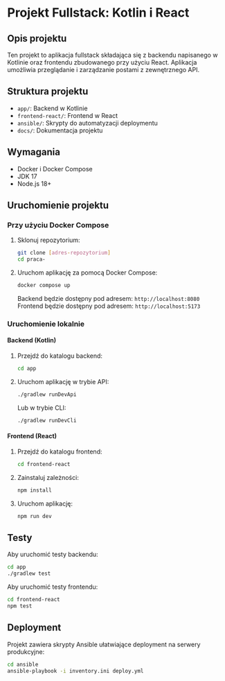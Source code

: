 # Projekt Fullstack: Kotlin i React

## Opis projektu
Ten projekt to aplikacja fullstack składająca się z backendu napisanego w Kotlinie oraz frontendu zbudowanego przy użyciu React. Aplikacja umożliwia przeglądanie i zarządzanie postami z zewnętrznego API.

## Struktura projektu
- `app/`: Backend w Kotlinie
- `frontend-react/`: Frontend w React
- `ansible/`: Skrypty do automatyzacji deploymentu
- `docs/`: Dokumentacja projektu

## Wymagania
- Docker i Docker Compose
- JDK 17
- Node.js 18+

## Uruchomienie projektu

### Przy użyciu Docker Compose

1. Sklonuj repozytorium:
   ```bash
   git clone [adres-repozytorium]
   cd praca-
   ```

2. Uruchom aplikację za pomocą Docker Compose:
   ```bash
   docker compose up
   ```

   Backend będzie dostępny pod adresem: `http://localhost:8080`
   Frontend będzie dostępny pod adresem: `http://localhost:5173`

### Uruchomienie lokalnie

#### Backend (Kotlin)

1. Przejdź do katalogu backend:
   ```bash
   cd app
   ```

2. Uruchom aplikację w trybie API:
   ```bash
   ./gradlew runDevApi
   ```

   Lub w trybie CLI:
   ```bash
   ./gradlew runDevCli
   ```

#### Frontend (React)

1. Przejdź do katalogu frontend:
   ```bash
   cd frontend-react
   ```

2. Zainstaluj zależności:
   ```bash
   npm install
   ```

3. Uruchom aplikację:
   ```bash
   npm run dev
   ```

## Testy

Aby uruchomić testy backendu:
```bash
cd app
./gradlew test
```

Aby uruchomić testy frontendu:
```bash
cd frontend-react
npm test
```

## Deployment

Projekt zawiera skrypty Ansible ułatwiające deployment na serwery produkcyjne:

```bash
cd ansible
ansible-playbook -i inventory.ini deploy.yml
```